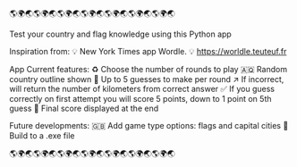 
🌎🌍🌏🌎🌍🌏🌎🌍🌏🌎🌍🌏🌎🌍🌏🌎🌍🌏🌎🌍🌏

Test your country and flag knowledge using this Python app

Inspiration from:
💡 New York Times app Wordle.
💡 https://worldle.teuteuf.fr

App Current features:
♻️ Choose the number of rounds to play
🇦🇶 Random country outline shown
🧐 Up to 5 guesses to make per round
↗️ If incorrect, will return the number of kilometers from correct answer
✅ If you guess correctly on first attempt you will score 5 points, down to 1 point on 5th guess
🏅 Final score displayed at the end

Future developments:
🇬🇧 Add game type options: flags and capital cities
📲 Build to a .exe file

🌎🌍🌏🌎🌍🌏🌎🌍🌏🌎🌍🌏🌎🌍🌏🌎🌍🌏🌎🌍🌏
